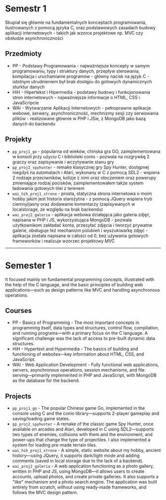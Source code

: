 # Semestr 1
Skupiał się głównie na fundamentalnych konceptach programowania, ilustrowanych z pomocą języka C, oraz podstawowych zasadach budowy aplikacji internetowych - takich jak wzorce projektowe np. MVC czy obsłudze asynchroniczności

## Przedmioty
- PP - Podstawy Programowania - najważniejsze koncepty w samym programowaniu, typy i struktury danych, przepływ sterowania, kompilacja i uruchamianie programów - główny nacisk na język C - istotnym utrudnieniem był brak dostępu do gotowych dynamicznych sturktur danych
- HiH - Hipertekst i Hipermedia - podstawy budowy i funkcjonowania stron internetowych - najważniejsze informacje o HTML, CSS i JavaScripcie
- WAI - Wytwarzanie Aplikacji Internetowych - pełnoprawne aplikacje webowe, serwery, asynchroniczność, mechnizmy sesji czy serwowania plików - realizowane głównie w PHP i JSie, z MongoDB jako bazą danych do backendu

## Projekty
- `pp_proj1_go` - popularna od wieków, chińska gra GO, zaimplementowana w konsoli przy użyciu C i biblioteki conio - pozwala na rozgrywkę 2 graczy oraz zapisywanie i wczytywanie stanu gry
- `pp_proj2_spyhunter` - remake klasycznej gry Spy Hunter, dostępnej niegdyś na automatach i Atari, wykonany w C z pomocą SDL2 - wspiera 2 rodzaje przeciwników, kolizje z nimi oraz otoczeniem oraz powerupy zmieniające rodzaj pocisków, zaimplementowałem także system ładowania gotowych tilei z terenem
- `wai_hih_proj1_strona` - prosta, statyczna strona internetowa o moim hobby jakim jest historia starożytna - z pomocą JQuery wspiera tryb ciemny/jasny oraz dodawanie komentarzy (zapisywanych w localstorage, ze względu na brak backendu)
- `wai_proj2_galeria` - aplikacja webowa działająca jako galeria zdjęć, napisana w PHP i JS, wykorzystująca MongoDB - pozwala użytkownikom zakładać konta, przesyłać zdjęcia i tworzyć prywatne galerie, obsługuje też mechanizm polubień i wyszukiwarkę zdjęć - aplikacja została napisana w całości od 0, bez używania gotowych frameworków i realizuje wzorzec projektowy MVC

---

# Semester 1
It focused mainly on fundamental programming concepts, illustrated with the help of the C language, and the basic principles of building web applications—such as design patterns like MVC and handling asynchronous operations.

## Courses
- PP - Basics of Programming - The most important concepts in programming itself, data types and structures, control flow, compilation, and running programs—with a primary focus on the C language. A significant challenge was the lack of access to pre-built dynamic data structures.
- HiH - Hypertext and Hypermedia - The basics of building and functioning of websites—key information about HTML, CSS, and JavaScript.
- WAI - Web Application Development - Fully functional web applications, servers, asynchronous operations, session mechanisms, and file serving—primarily implemented in PHP and JavaScript, with MongoDB as the database for the backend.

## Projects
- `pp_proj1_go` - The popular Chinese game Go, implemented in the console using C and the conio library—supports 2-player gameplay and saving/loading game states.
- `pp_proj2_spyhunter` - A remake of the classic game Spy Hunter, once available on arcades and Atari, developed in C using SDL2—supports two types of enemies, collisions with them and the environment, and power-ups that change the type of projectiles. I also implemented a system for loading pre-made terrain tiles.
- `wai_hih_proj1_strona` - A simple, static website about my hobby, ancient history—using JQuery, it supports dark/light mode and adding comments (saved in local storage due to the lack of a backend).
- `wai_proj2_galeria` - A web application functioning as a photo gallery, written in PHP and JS, using MongoDB—it allows users to create accounts, upload photos, and create private galleries. It also supports a "like" mechanism and a photo search engine. The application was built entirely from scratch, without using ready-made frameworks, and follows the MVC design pattern.
